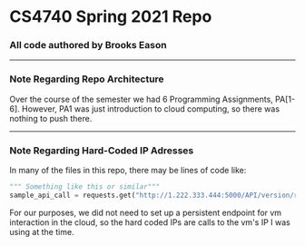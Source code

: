 # CS4740 Spring 2021 Repo
### All code authored by Brooks Eason
___
### Note Regarding Repo Architecture
Over the course of the semester we had 6 Programming Assignments, PA[1-6]. However, PA1 was just introduction to cloud computing, so there was nothing to push there.
___
### Note Regarding Hard-Coded IP Adresses
In many of the files in this repo, there may be lines of code like:
```python
""" Something like this or similar"""
sample_api_call = requests.get("http://1.222.333.444:5000/API/version/response", payload)
```
For our purposes, we did not need to set up a persistent endpoint for vm interaction in the cloud, so the hard coded IPs are calls to the vm's IP I was using at the time.


